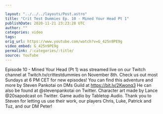 ```yaml
---

layout: "../../../layouts/Post.astro"
title: "Crit Test Dummies Ep. 10 - Mined Your Head Pt 1"
publishDate: 2020-11-21 23:23:28 UTC
author: ""
categories: video
tags: 
orig_url: https://www.youtube.com/watch?v=G_425n9PE9g
video_embed: G_425n9PE9g
permalink: /:categories/:title/
source: YouTube
---
```

Episode 10 - Mined Your Head (Pt 1) was streamed live on our Twitch channel at Twitch.tv/crittestdummies on November 8th. Check us out most Sundays at 6 PM CET for new episodes! You can find this adventure and more by Steven Pankotai on DMs Guild at https://bit.ly/2Kwonq3 He can also be found at @stevenpankotai on Twitter. Character art made by Lance @20sapodcast on Twitter. Game audio by Tabletop Audio. Thank you to Steven for letting us use their work, our players Chris, Luke, Patrick and Tuz, and our DM Peter!